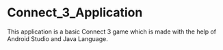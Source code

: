# Connect_3_Application
This application is a basic Connect 3 game which is made with the help of Android Studio and Java Language.
